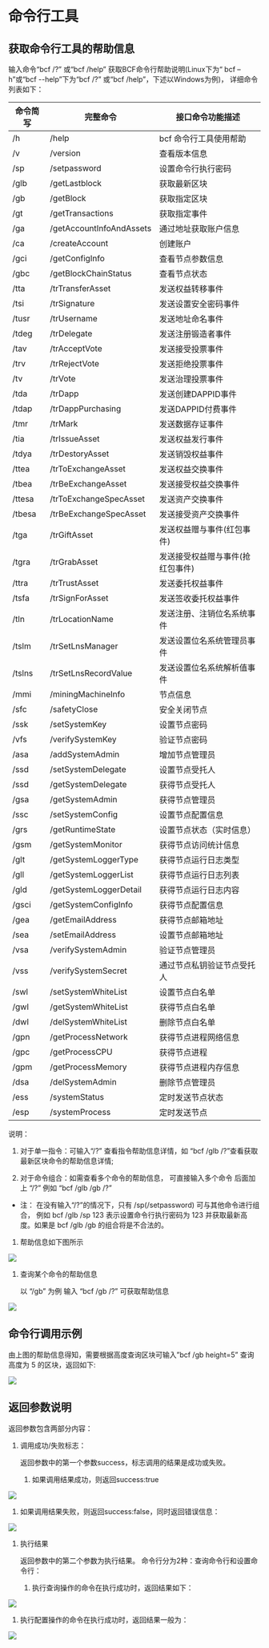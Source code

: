 # 命令行工具

## 获取命令行工具的帮助信息

输入命令“bcf /?” 或“bcf /help” 获取BCF命令行帮助说明(Linux下为“ bcf –h”或“bcf
--help”下为“bcf /?” 或“bcf /help”，下述以Windows为例)， 详细命令列表如下：

| **命令简写** | **完整命令**             | **接口命令功能描述**             |
|--------------|--------------------------|----------------------------------|
| /h           | /help                    | bcf 命令行工具使用帮助           |
| /v           | /version                 | 查看版本信息                     |
| /sp          | /setpassword             | 设置命令行执行密码               |
| /glb         | /getLastblock            | 获取最新区块                     |
| /gb          | /getBlock                | 获取指定区块                     |
| /gt          | /getTransactions         | 获取指定事件                     |
| /ga          | /getAccountInfoAndAssets | 通过地址获取账户信息             |
| /ca          | /createAccount           | 创建账户                         |
| /gci         | /getConfigInfo           | 查看节点参数信息                 |
| /gbc         | /getBlockChainStatus     | 查看节点状态                     |
| /tta         | /trTransferAsset         | 发送权益转移事件                 |
| /tsi         | /trSignature             | 发送设置安全密码事件             |
| /tusr        | /trUsername              | 发送地址命名事件                 |
| /tdeg        | /trDelegate              | 发送注册锻造者事件               |
| /tav         | /trAcceptVote            | 发送接受投票事件                 |
| /trv         | /trRejectVote            | 发送拒绝投票事件                 |
| /tv          | /trVote                  | 发送治理投票事件                 |
| /tda         | /trDapp                  | 发送创建DAPPID事件               |
| /tdap        | /trDappPurchasing        | 发送DAPPID付费事件               |
| /tmr         | /trMark                  | 发送数据存证事件                 |
| /tia         | /trIssueAsset            | 发送权益发行事件                 |
| /tdya        | /trDestoryAsset          | 发送销毁权益事件                 |
| /ttea        | /trToExchangeAsset       | 发送权益交换事件                 |
| /tbea        | /trBeExchangeAsset       | 发送接受权益交换事件             |
| /ttesa       | /trToExchangeSpecAsset   | 发送资产交换事件                 |
| /tbesa       | /trBeExchangeSpecAsset   | 发送接受资产交换事件             |
| /tga         | /trGiftAsset             | 发送权益赠与事件(红包事件)       |
| /tgra        | /trGrabAsset             | 发送接受权益赠与事件(抢红包事件) |
| /ttra        | /trTrustAsset            | 发送委托权益事件                 |
| /tsfa        | /trSignForAsset          | 发送签收委托权益事件             |
| /tln         | /trLocationName          | 发送注册、注销位名系统事件       |
| /tslm        | /trSetLnsManager         | 发送设置位名系统管理员事件       |
| /tslns       | /trSetLnsRecordValue     | 发送设置位名系统解析值事件       |
| /mmi         | /miningMachineInfo       | 节点信息                         |
| /sfc         | /safetyClose             | 安全关闭节点                     |
| /ssk         | /setSystemKey            | 设置节点密码                     |
| /vfs         | /verifySystemKey         | 验证节点密码                     |
| /asa         | /addSystemAdmin          | 增加节点管理员                   |
| /ssd         | /setSystemDelegate       | 设置节点受托人                   |
| /ssd         | /getSystemDelegate       | 获得节点受托人                   |
| /gsa         | /getSystemAdmin          | 获得节点管理员                   |
| /ssc         | /setSystemConfig         | 设置节点配置信息                 |
| /grs         | /getRuntimeState         | 设置节点状态（实时信息）         |
| /gsm         | /getSystemMonitor        | 获得节点访问统计信息             |
| /glt         | /getSystemLoggerType     | 获得节点运行日志类型             |
| /gll         | /getSystemLoggerList     | 获得节点运行日志列表             |
| /gld         | /getSystemLoggerDetail   | 获得节点运行日志内容             |
| /gsci        | /getSystemConfigInfo     | 获得节点配置信息                 |
| /gea         | /getEmailAddress         | 获得节点邮箱地址                 |
| /sea         | /setEmailAddress         | 设置节点邮箱地址                 |
| /vsa         | /verifySystemAdmin       | 验证节点管理员                   |
| /vss         | /verifySystemSecret      | 通过节点私钥验证节点受托人       |
| /swl         | /setSystemWhiteList      | 设置节点白名单                   |
| /gwl         | /getSystemWhiteList      | 获得节点白名单                   |
| /dwl         | /delSystemWhiteList      | 删除节点白名单                   |
| /gpn         | /getProcessNetwork       | 获得节点进程网络信息             |
| /gpc         | /getProcessCPU           | 获得节点进程                     |
| /gpm         | /getProcessMemory        | 获得节点进程内存信息             |
| /dsa         | /delSystemAdmin          | 删除节点管理员                   |
| /ess         | /systemStatus            | 定时发送节点状态                 |
| /esp         | /systemProcess           | 定时发送节点                     |

说明：

1.  对于单一指令：可输入“/?” 查看指令帮助信息详情，如 “bcf /glb
    /?”查看获取最新区块命令的帮助信息详情;

2.  对于命令组合：如需查看多个命令的帮助信息， 可直接输入多个命令 后面加上 “/?”
    例如 “bcf /glb /gb /?”

-   注： 在没有输入“/?”的情况下，只有 /sp(/setpassword) 可与其他命令进行组合，
    例如 bcf /glb /sp 123 表示设置命令行执行密码为 123 并获取最新高度。如果是
    bcf /glb /gb 的组合将是不合法的。

1.  帮助信息如下图所示

![](./media/b448388abda63c02f3bec63718209d9b.png)

1.  查询某个命令的帮助信息

    以 “/gb” 为例 输入 “bcf /gb /?” 可获取帮助信息

![](./media/6e7d5a43cf44798038b9b78dc570fcdd.png)

## 命令行调用示例

由上图的帮助信息得知，需要根据高度查询区块可输入”bcf /gb height=5” 查询高度为 5
的区块，返回如下:

![](./media/bbd707dcf084f0c16aca61b0f31adceb.png)

## 返回参数说明

返回参数包含两部分内容：

1.  调用成功/失败标志：

    返回参数中的第一个参数success，标志调用的结果是成功或失败。

    1.  如果调用结果成功，则返回success:true

![](./media/387a6b70bba434bb6b87755fac97c771.png)

1.  如果调用结果失败，则返回success:false，同时返回错误信息：

![](./media/0076ffcdf544d5d91ac874b9d282989d.png)

1.  执行结果

    返回参数中的第二个参数为执行结果。 命令行分为2种：查询命令行和设置命令行：

    1.  执行查询操作的命令在执行成功时，返回结果如下：

![](./media/71417361696eef67b8585003276e6b0f.png)

1.  执行配置操作的命令在执行成功时，返回结果一般为：

![](./media/bc58bef242a22b9d252fa33265f017ff.png)
